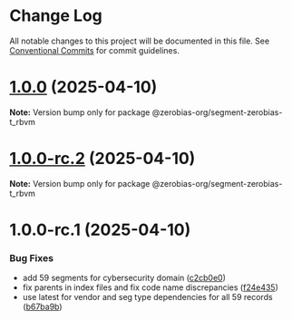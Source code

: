 # Change Log

All notable changes to this project will be documented in this file.
See [Conventional Commits](https://conventionalcommits.org) for commit guidelines.

# [1.0.0](https://github.com/zerobias-org/segment/compare/@zerobias-org/segment-zerobias-t_rbvm@1.0.0-rc.2...@zerobias-org/segment-zerobias-t_rbvm@1.0.0) (2025-04-10)

**Note:** Version bump only for package @zerobias-org/segment-zerobias-t_rbvm





# [1.0.0-rc.2](https://github.com/zerobias-org/segment/compare/@zerobias-org/segment-zerobias-t_rbvm@1.0.0-rc.1...@zerobias-org/segment-zerobias-t_rbvm@1.0.0-rc.2) (2025-04-10)

**Note:** Version bump only for package @zerobias-org/segment-zerobias-t_rbvm





# 1.0.0-rc.1 (2025-04-10)


### Bug Fixes

* add 59 segments for cybersecurity domain ([c2cb0e0](https://github.com/zerobias-org/segment/commit/c2cb0e0c1f1eabb51d7f5a6ae6db98c1516fcdbe))
* fix parents in index files and fix code name discrepancies ([f24e435](https://github.com/zerobias-org/segment/commit/f24e4352453caaa05074cc6bb66ee8ed21a4f11d))
* use latest for vendor and seg type dependencies for all 59 records ([b67ba9b](https://github.com/zerobias-org/segment/commit/b67ba9bed7a90fad3b084161ebc603b5b35214b8))
